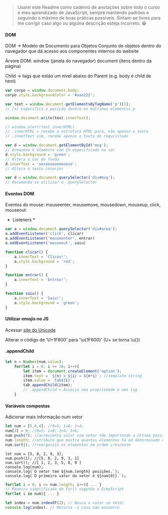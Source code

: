 > Usarei este Readme como caderno de anotações sobre todo o curso e meu aprendizado de JavaScript, sempre mantendo padrões e seguindo o máximo de boas práticas possíveis. Sintam-se livres para me corrigir caso algo ou alguma descrição esteja incorreto. :grin:

#### DOM

DOM -> Modelo de Documento para Objetos
Conjunto de objetos dentro do navegador que dá acesso aos componentes internos do website

Árvore DOM:
window (janela do navegador)
document (itens dentro da página)

Child -> tags que estão um nível abaixo do Parent (e.g. body é child de html)


```javascript
var corpo = window.document.body;
corpo.style.backgroundColor = '#aaa222';

var text = window.document.getElementsByTagName('p')[1];
// [x] especifica a posição dentro os múltimos elementos p

window.document.write(text.innerText);

// window.alert(text.innerHTML)
// .innerHTML = recebe a estrutura HTML pura, não apenas o texto
// .innetText sim, recebe apenas o texto do requisitado

var d = window.document.getElementById('msg');
// Armazena o elemento com Id especificado na var
d.style.background = 'green'; 
// Altera a cor do fundo
d.innerText = 'sexoooooooooooo';
// Altera o texto interior

var d = window.document.querySelector('div#msg');
// Recomenda-se utilizar o .querySelector
```

#### Eventos DOM

Eventos do mouse: mouseenter, mousemove, mousedown, mouseup, click, mouseout

* Listeners *

```javascript
var a = window.document.querySelector('div#area');
a.addEventListener('click', clicar)
a.addEventListener('mouseenter', entrar)
a.addEventListener('mouseout', saiu)

function clicar() {
    a.innerText = 'Clicou!';
    a.style.background = 'red';
}

function entrar() {
    a.innerText = 'Entrou!';
}

function saiu() {
    a.innerText = 'Saiu!';
    a.style.background = 'green';
}
```

#### Utilizar emojis no JS

Acessar [site do Unicode](https://unicode.org/emoji/charts/full-emoji-list.html)

Alterar o código de 'U+1F600' para '\u{1F600}'
(U+ se torna \u{})

#### .appendChild

```javascript
let n = Number(num.value);
    for(let i = 0; i <= 10; i++){
        let item = document.createElement('option');
        item.text = `${n} x ${i} = ${n*i}`; //template string
        item.value = `tab${i}`;
        tab.appendChild(item);
        // .appendChild = Associa uma propriedade à uma tag
    }
```

#### Variáveis compostas

Adicionar mais informação num vetor

```javascript
let num = [5,8,4]; //0=5; 1=8; 2=4;
num[3] = 6; //0=5; 1=8; 2=4; 3=6;
num.push(7); //acrescenta valor num vetor não importando a última posição
num.length; //atributo que mostra quantos elementos há em determinado vetor
num.sort(); //reorganiza os elementos em ordem crescente
```

```node
let num = [5, 8, 2, 9, 3];
num.push(1); //[5, 8, 2, 9, 3, 1]
num.sort(); //[ 1, 2, 3, 5, 8, 9 ]
console.log(num);
console.log(`O vetor tem ${num.length} posições.`);
console.log(`O primeiro valor do vetor é ${num[0]}.`);
```

```javascript
for(let i = 0; i <= num.length; i++){ ... }
// Maneira simplificada do for() segundo o EcmaScript
for(let i in num){ ... }
```

```javascript
let index = num.indexOf(2); // Busca o valor no Vetor
console.log(index); // Retorna -1 caso não encontre
```